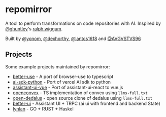# repomirror

A tool to perform transformations on code repositories with AI. Inspired by [@ghuntley](https://github.com/ghuntley)'s [ralph wiggum](https://ghuntley.com/ralph).


Built by [@yonom](https://github.com/yonom), [@dexhorthy](https://github.com/dexhorthy), [@lantos1618](https://github.com/lantos1618) and [@AVGVSTVS96](https://github.com/AVGVSTVS96)

## Projects

Some example projects maintained by repomirror:

- [better-use](https://github.com/yonom/browser-use-ts) - A port of browser-use to typescript
- [ai-sdk-python](https://github.com/yonom/ai-sdk-python) - Port of vercel AI sdk to python
- [assistant-ui-vue](https://github.com/yonom/assistant-ui-vue) - Port of assistant-ui-react to vue.js
- [openconvex](https://github.com/dexhorthy/openconvex) - TS implementation of convex using `llms-full.txt`
- [open-dedalus](https://github.com/yonom/open-dedalus) - open source clone of dedalus using `llms-full.txt`
- [better-ui](https://github.com/lantos1618/better-ui/tree/lantos-aui) - Assistant UI + TRPC (ai ui with frontend and backend State)
- [lynlan](https://github.com/lantos1618/lynlang) - GO + RUST + Haskel 
